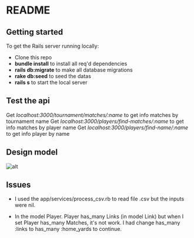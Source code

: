 # README

## Getting started

To get the Rails server running locally:

* Clone this repo
* **bundle install** to install all req'd dependencies
* **rails db:migrate** to make all database migrations
* **rake db:seed** to seed the datas
* **rails s** to start the local server

## Test the api

Get *localhost:3000/tournament/matches/:name* to get info matches by tournament name 
Get *localhost:3000/players/find-matches/:name* to get info matches by player name 
Get *localhost:3000/players/find-name/:name* to get info player by name 

## Design model

![alt](https://photos.google.com/share/AF1QipPmpafbHmPRQwRKIbFGP8QNh1Ujf8SSEqXcdYab0WC3lUPvtlhTYups75TV182bCQ?key=QUdqUFphdW1pNENnWWp2b2JXRllFbWZldkZkbHZR)

## Issues
* I used the app/services/process_csv.rb to read file .csv but the inputs were nil.

* In the model Player. Player has_many Links (in model Link) but when I set Player has_many Matches, it's not work. I had change has_many :links to has_many :home_yards to continue.

